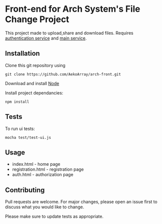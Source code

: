 # Front-end for Arch System's File Change Project

This project made to upload,share and download files. Requires [authentication service](https://github.com/ARManakhov/3rd_course_auth) and [main service](https://github.com/oas1s/3rd_course_back).

## Installation

Clone this git repository using 

`git clone https://github.com/AekoArray/arch-front.git`

Download and install [Node](https://nodejs.org/)

Install project dependancies:

`npm install`

## Tests

To run ui tests:

`mocha test/test-ui.js`

## Usage

* index.html - home page
* registration.html - registration page
* auth.html - authorization page

## Contributing

Pull requests are welcome. For major changes, please open an issue first to discuss what you would like to change.

Please make sure to update tests as appropriate.
